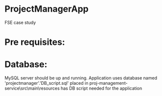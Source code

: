 # ProjectManagerApp
FSE case study

# Pre requisites:
# Database:
MySQL server should be up and running. 
Application uses database named 'projectmanager'.'DB_script.sql' placed in proj-management-service\src\main\resources has DB script needed for the application
